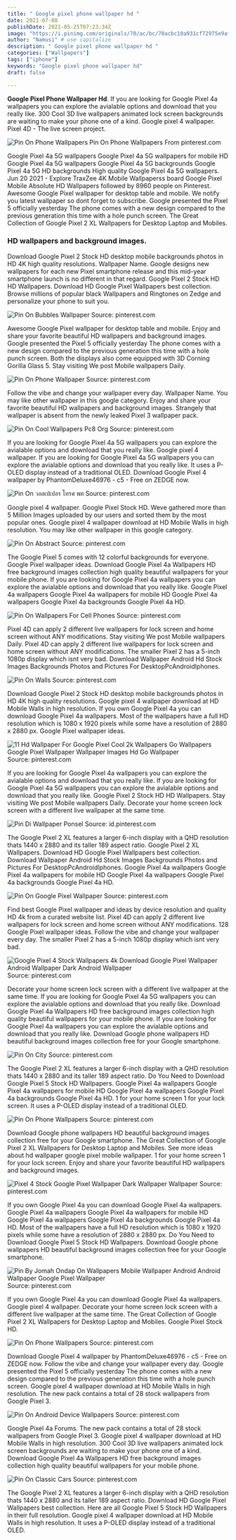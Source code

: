 ```yaml
---
title: " Google pixel phone wallpaper hd "
date: 2021-07-08
publishDate: 2021-05-25T07:23:34Z
image: "https://i.pinimg.com/originals/70/ac/bc/70acbc10a931cf72975e9af3ac65ff26.png"
author: "Namusi" # use capitalize
description: " Google pixel phone wallpaper hd "
categories: ["Wallpapers"]
tags: ["iphone"]
keywords: "Google pixel phone wallpaper hd"
draft: false

---
```



**Google Pixel Phone Wallpaper Hd**. If you are looking for Google Pixel 4a wallpapers you can explore the avialable options and download that you really like. 300 Cool 3D live wallpapers animated lock screen backgrounds are waiting to make your phone one of a kind. Google pixel 4 wallpaper. Pixel 4D - The live screen project.

![Pin On Phone Wallpapers](https://i.pinimg.com/originals/5c/29/a6/5c29a6d63ad861318defa933f6f59f81.jpg "Pin On Phone Wallpapers")
Pin On Phone Wallpapers From pinterest.com


Google Pixel 4a 5G wallpapers Google Pixel 4a 5G wallpapers for mobile HD Google Pixel 4a 5G wallpapers Google Pixel 4a 5G backgrounds Google Pixel 4a 5G HD backgrounds High quality Google Pixel 4a 5G wallpapers. Jun 20 2021 - Explore TraxZee 4K Mobile Wallpaperss board Google Pixel Mobile Absolute HD Wallpapers followed by 8960 people on Pinterest. Awesome Google Pixel wallpaper for desktop table and mobile. We notify you latest wallpaper so dont forget to subscribe. Google presented the Pixel 5 officially yesterday The phone comes with a new design compared to the previous generation this time with a hole punch screen. The Great Collection of Google Pixel 2 XL Wallpapers for Desktop Laptop and Mobiles.

### HD wallpapers and background images.

Download Google Pixel 2 Stock HD desktop mobile backgrounds photos in HD 4K high quality resolutions. Wallpaper Name. Google designs new wallpapers for each new Pixel smartphone release and this mid-year smartphone launch is no different in that regard. Google Pixel 2 Stock HD HD Wallpapers. Download HD Google Pixel Wallpapers best collection. Browse millions of popular black Wallpapers and Ringtones on Zedge and personalize your phone to suit you.


![Pin On Bubbles Wallpaper](https://i.pinimg.com/736x/bf/4f/66/bf4f668916e3ca6eaf136b1bc19c803e.jpg "Pin On Bubbles Wallpaper")
Source: pinterest.com

Awesome Google Pixel wallpaper for desktop table and mobile. Enjoy and share your favorite beautiful HD wallpapers and background images. Google presented the Pixel 5 officially yesterday The phone comes with a new design compared to the previous generation this time with a hole punch screen. Both the displays also come equipped with 3D Corning Gorilla Glass 5. Stay visiting We post Mobile wallpapers Daily.

![Pin On Phone Wallpaper](https://i.pinimg.com/736x/14/01/58/14015868e8a6e2723a93d7839e1ba10f.jpg "Pin On Phone Wallpaper")
Source: pinterest.com

Follow the vibe and change your wallpaper every day. Wallpaper Name. You may like other wallpaper in this google category. Enjoy and share your favorite beautiful HD wallpapers and background images. Strangely that wallpaper is absent from the newly leaked Pixel 3 wallpaper pack.

![Pin On Cool Wallpapers Pc8 Org](https://i.pinimg.com/474x/f5/20/f1/f520f1bbc2da92d185cf2eb780c4002a.jpg "Pin On Cool Wallpapers Pc8 Org")
Source: pinterest.com

If you are looking for Google Pixel 4a 5G wallpapers you can explore the avialable options and download that you really like. Google pixel 4 wallpaper. If you are looking for Google Pixel 4a 5G wallpapers you can explore the avialable options and download that you really like. It uses a P-OLED display instead of a traditional OLED. Download Google Pixel 4 wallpaper by PhantomDeluxe46976 - c5 - Free on ZEDGE now.

![Pin On วอลเปเปอร โทรศ พท](https://i.pinimg.com/originals/1f/a6/69/1fa669629b5752fcc4bcbdf6f5568974.png "Pin On วอลเปเปอร โทรศ พท")
Source: pinterest.com

Google pixel 4 wallpaper. Google Pixel Stock HD. Weve gathered more than 5 Million Images uploaded by our users and sorted them by the most popular ones. Google pixel 4 wallpaper download at HD Mobile Walls in high resolution. You may like other wallpaper in this google category.

![Pin On Abstract](https://i.pinimg.com/originals/b5/a0/93/b5a093968259fb825fec71a53e0c1eeb.png "Pin On Abstract")
Source: pinterest.com

The Google Pixel 5 comes with 12 colorful backgrounds for everyone. Google Pixel wallpaper ideas. Download Google Pixel 4a Wallpapers HD free background images collection high quality beautiful wallpapers for your mobile phone. If you are looking for Google Pixel 4a wallpapers you can explore the avialable options and download that you really like. Google Pixel 4a wallpapers Google Pixel 4a wallpapers for mobile HD Google Pixel 4a wallpapers Google Pixel 4a backgrounds Google Pixel 4a HD.

![Pin On Wallpapers For Cell Phones](https://i.pinimg.com/originals/68/48/76/6848767b4712dcd05e7c762eae72dbb4.png "Pin On Wallpapers For Cell Phones")
Source: pinterest.com

Pixel 4D can apply 2 different live wallpapers for lock screen and home screen without ANY modifications. Stay visiting We post Mobile wallpapers Daily. Pixel 4D can apply 2 different live wallpapers for lock screen and home screen without ANY modifications. The smaller Pixel 2 has a 5-inch 1080p display which isnt very bad. Download Wallpaper Android Hd Stock Images Backgrounds Photos and Pictures For DesktopPcAndroidIphones.

![Pin On Walls](https://i.pinimg.com/originals/12/63/5d/12635d1116652fc59f0f390ffa1df04c.png "Pin On Walls")
Source: pinterest.com

Download Google Pixel 2 Stock HD desktop mobile backgrounds photos in HD 4K high quality resolutions. Google pixel 4 wallpaper download at HD Mobile Walls in high resolution. If you own Google Pixel 4a you can download Google Pixel 4a wallpapers. Most of the wallpapers have a full HD resolution which is 1080 x 1920 pixels while some have a resolution of 2880 x 2880 px. Google Pixel wallpaper ideas.

![11 Hd Wallpaper For Google Pixel Cool 2k Wallpapers Go Wallpapers Google Pixel Wallpaper Wallpaper Images Hd Go Wallpaper](https://i.pinimg.com/originals/15/b3/56/15b356478a64e004e444c8566b43691a.jpg "11 Hd Wallpaper For Google Pixel Cool 2k Wallpapers Go Wallpapers Google Pixel Wallpaper Wallpaper Images Hd Go Wallpaper")
Source: pinterest.com

If you are looking for Google Pixel 4a wallpapers you can explore the avialable options and download that you really like. If you are looking for Google Pixel 4a 5G wallpapers you can explore the avialable options and download that you really like. Google Pixel 2 Stock HD HD Wallpapers. Stay visiting We post Mobile wallpapers Daily. Decorate your home screen lock screen with a different live wallpaper at the same time.

![Pin Di Wallpaper Ponsel](https://i.pinimg.com/originals/eb/30/5a/eb305a19a337abda350c0561b0a64113.jpg "Pin Di Wallpaper Ponsel")
Source: id.pinterest.com

The Google Pixel 2 XL features a larger 6-inch display with a QHD resolution thats 1440 x 2880 and its taller 189 aspect ratio. Google Pixel 2 XL Wallpapers. Download HD Google Pixel Wallpapers best collection. Download Wallpaper Android Hd Stock Images Backgrounds Photos and Pictures For DesktopPcAndroidIphones. Google Pixel 4a wallpapers Google Pixel 4a wallpapers for mobile HD Google Pixel 4a wallpapers Google Pixel 4a backgrounds Google Pixel 4a HD.

![Pin On Google Pixel Wallpaper](https://i.pinimg.com/originals/04/51/e9/0451e9eb7e8a5c5d1222ce60301f4284.jpg "Pin On Google Pixel Wallpaper")
Source: pinterest.com

Find best Google Pixel wallpaper and ideas by device resolution and quality HD 4k from a curated website list. Pixel 4D can apply 2 different live wallpapers for lock screen and home screen without ANY modifications. 128 Google Pixel wallpaper ideas. Follow the vibe and change your wallpaper every day. The smaller Pixel 2 has a 5-inch 1080p display which isnt very bad.

![Google Pixel 4 Stock Wallpapers 4k Download Google Pixel Wallpaper Android Wallpaper Dark Android Wallpaper](https://i.pinimg.com/originals/4e/87/ed/4e87ed920a19bb0d06282ae2cdfbb0d1.png "Google Pixel 4 Stock Wallpapers 4k Download Google Pixel Wallpaper Android Wallpaper Dark Android Wallpaper")
Source: pinterest.com

Decorate your home screen lock screen with a different live wallpaper at the same time. If you are looking for Google Pixel 4a 5G wallpapers you can explore the avialable options and download that you really like. Download Google Pixel 4a Wallpapers HD free background images collection high quality beautiful wallpapers for your mobile phone. If you are looking for Google Pixel 4a wallpapers you can explore the avialable options and download that you really like. Download Google phone wallpapers HD beautiful background images collection free for your Google smartphone.

![Pin On City](https://i.pinimg.com/736x/c1/e3/ea/c1e3eabcbdf3b7b956b5a6940a3b3dd1.jpg "Pin On City")
Source: pinterest.com

The Google Pixel 2 XL features a larger 6-inch display with a QHD resolution thats 1440 x 2880 and its taller 189 aspect ratio. Do You Need to Download Google Pixel 5 Stock HD Wallpapers. Google Pixel 4a wallpapers Google Pixel 4a wallpapers for mobile HD Google Pixel 4a wallpapers Google Pixel 4a backgrounds Google Pixel 4a HD. 1 for your home screen 1 for your lock screen. It uses a P-OLED display instead of a traditional OLED.

![Pin On Phone Wallpapers](https://i.pinimg.com/originals/f6/6f/c2/f66fc28f5a96154674698f212be0547f.jpg "Pin On Phone Wallpapers")
Source: pinterest.com

Download Google phone wallpapers HD beautiful background images collection free for your Google smartphone. The Great Collection of Google Pixel 2 XL Wallpapers for Desktop Laptop and Mobiles. See more ideas about hd wallpaper google pixel mobile wallpaper. 1 for your home screen 1 for your lock screen. Enjoy and share your favorite beautiful HD wallpapers and background images.

![Pixel 4 Stock Google Pixel Wallpaper Dark Wallpaper Wallpaper](https://i.pinimg.com/originals/b5/99/45/b599452ac9ea3f026cfe70371e274067.jpg "Pixel 4 Stock Google Pixel Wallpaper Dark Wallpaper Wallpaper")
Source: pinterest.com

If you own Google Pixel 4a you can download Google Pixel 4a wallpapers. Google Pixel 4a wallpapers Google Pixel 4a wallpapers for mobile HD Google Pixel 4a wallpapers Google Pixel 4a backgrounds Google Pixel 4a HD. Most of the wallpapers have a full HD resolution which is 1080 x 1920 pixels while some have a resolution of 2880 x 2880 px. Do You Need to Download Google Pixel 5 Stock HD Wallpapers. Download Google phone wallpapers HD beautiful background images collection free for your Google smartphone.

![Pin By Jomah Ondap On Wallpapers Mobile Wallpaper Android Android Wallpaper Google Pixel Wallpaper](https://i.pinimg.com/originals/8d/81/7a/8d817a1e791dccab6693cf9f162038dc.jpg "Pin By Jomah Ondap On Wallpapers Mobile Wallpaper Android Android Wallpaper Google Pixel Wallpaper")
Source: pinterest.com

If you own Google Pixel 4a you can download Google Pixel 4a wallpapers. Google pixel 4 wallpaper. Decorate your home screen lock screen with a different live wallpaper at the same time. The Great Collection of Google Pixel 2 XL Wallpapers for Desktop Laptop and Mobiles. Google Pixel Stock HD.

![Pin On Phone Wallpapers](https://i.pinimg.com/originals/5c/29/a6/5c29a6d63ad861318defa933f6f59f81.jpg "Pin On Phone Wallpapers")
Source: pinterest.com

Download Google Pixel 4 wallpaper by PhantomDeluxe46976 - c5 - Free on ZEDGE now. Follow the vibe and change your wallpaper every day. Google presented the Pixel 5 officially yesterday The phone comes with a new design compared to the previous generation this time with a hole punch screen. Google pixel 4 wallpaper download at HD Mobile Walls in high resolution. The new pack contains a total of 28 stock wallpapers from Google Pixel 3.

![Pin On Android Device Wallpapers](https://i.pinimg.com/originals/d0/f4/4d/d0f44dbbd57cd5fee48b2e8d166a598f.png "Pin On Android Device Wallpapers")
Source: pinterest.com

Google Pixel 4a Forums. The new pack contains a total of 28 stock wallpapers from Google Pixel 3. Google pixel 4 wallpaper download at HD Mobile Walls in high resolution. 300 Cool 3D live wallpapers animated lock screen backgrounds are waiting to make your phone one of a kind. Download Google Pixel 4a Wallpapers HD free background images collection high quality beautiful wallpapers for your mobile phone.

![Pin On Classic Cars](https://i.pinimg.com/originals/70/ac/bc/70acbc10a931cf72975e9af3ac65ff26.png "Pin On Classic Cars")
Source: pinterest.com

The Google Pixel 2 XL features a larger 6-inch display with a QHD resolution thats 1440 x 2880 and its taller 189 aspect ratio. Download HD Google Pixel Wallpapers best collection. Here are all Google Pixel 5 Stock HD Wallpapers in their full resolution. Google pixel 4 wallpaper download at HD Mobile Walls in high resolution. It uses a P-OLED display instead of a traditional OLED.

